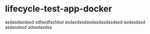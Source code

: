 # lifecycle-test-app-docker
asdasdasdasd
sdfasdfasfdsd
asdasdasdasdasdasdasdasd
asdasdasd
asdasdasd
adsadasdsa
